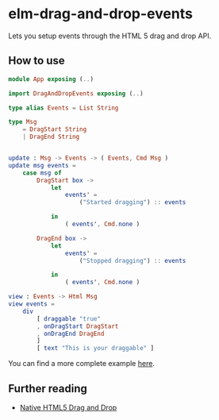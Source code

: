# elm-drag-and-drop-events

Lets you setup events through the HTML 5 drag and drop API.

## How to use

```elm
module App exposing (..)

import DragAndDropEvents exposing (..)

type alias Events = List String

type Msg
    = DragStart String
    | DragEnd String


update : Msg -> Events -> ( Events, Cmd Msg )
update msg events =
    case msg of
        DragStart box ->
            let
                events' =
                    ("Started dragging") :: events

            in
                ( events', Cmd.none )

        DragEnd box ->
            let
                events' =
                    ("Stopped dragging") :: events

            in
                ( events', Cmd.none )

view : Events -> Html Msg
view events =
    div
        [ draggable "true"
        , onDragStart DragStart
        , onDragEnd DragEnd
        ]
        [ text "This is your draggable" ]

```

You can find a more complete example [here](examples/src/Boxes.elm).

## Further reading

- [Native HTML5 Drag and Drop](http://www.html5rocks.com/en/tutorials/dnd/basics/)

